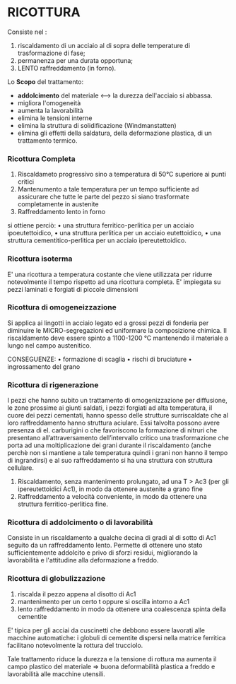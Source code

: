 # RICOTTURA

Consiste nel :
1. riscaldamento di un acciaio al di sopra delle temperature di trasformazione di fase;
2. permanenza per una durata opportuna;
3. LENTO raffreddamento (in forno).

Lo **Scopo** del trattamento: 
- **addolcimento** del materiale <--> la durezza dell'acciaio si abbassa.
- migliora l'omogeneità
- aumenta la lavorabilità
- elimina le tensioni interne
- elimina la struttura di solidificazione (Windmanstatten)
- elimina gli effetti della saldatura, della deformazione plastica, di un trattamento termico.

### Ricottura Completa 

1. Riscaldameto progressivo sino a temperatura di 50°C superiore ai punti critici
2. Mantenumento a tale temperatura per un tempo sufficiente ad assicurare che tutte le parte del pezzo si siano trasformate completamente in austenite
3. Raffreddamento lento in forno 

si ottiene perciò:
• una struttura ferritico-perlitica per un acciaio ipoeutettoidico,
• una struttura perlitica per un acciaio eutettoidico,
• una struttura cementitico-perlitica per un acciaio ipereutettoidico.

### Ricottura isoterma

E' una ricottura a temperatura costante che viene utilizzata per ridurre notevolmente il tempo rispetto ad una ricottura completa. 
E' impiegata su pezzi laminati e forgiati di piccole dimensioni 

### Ricottura di omogeneizzazione 	

Si applica ai lingotti in acciaio legato ed a grossi pezzi di fonderia per diminuire le MICRO-segregazioni ed uniformare la composizione chimica. Il riscaldamento deve essere spinto a 1100-1200 °C mantenendo il materiale a lungo nel campo austenitico.

CONSEGUENZE:
• formazione di scaglia
• rischi di bruciature
• ingrossamento del grano

### Ricottura di rigenerazione 

I pezzi che hanno subito un trattamento di omogenizzazione per diffusione, le zone prossime ai giunti saldati, i pezzi forgiati ad alta temperatura, il cuore dei pezzi cementati, hanno spesso delle strutture surriscaldate che al loro raffreddamento hanno struttura aciulare.
Essi talvolta possono avere presenza di el. carburigini o che favoriscono la formazione di nitruri che presentano all’attraversamento dell’intervallo critico una trasformazione che porta ad una moltiplicazione dei grani durante il riscaldamento (anche perchè non si mantiene a tale temperatura quindi i grani non hanno il tempo di ingrandirsi) e al suo raffreddamento si ha una struttura con struttura cellulare.

1. Riscaldamento, senza mantenimento prolungato, ad una T > Ac3 (per gli ipereutettoidici Ac1), in modo da ottenere austenite a grano fine
2. Raffreddamento a velocità conveniente, in modo da ottenere una struttura ferritico-perlitica fine.

### Ricottura di addolcimento o di lavorabilità

Consiste in un riscaldamento a qualche decina di gradi al di sotto di Ac1 seguito da un raffreddamento lento. Permette di ottenere uno stato sufficientemente addolcito e privo di sforzi residui, migliorando la lavorabilità e l'attitudine alla deformazione a freddo.

### Ricottura di globulizzazione

1. riscalda il pezzo appena al disotto di Ac1
2. mantenimento per un certo t oppure si oscilla intorno a Ac1
3. lento raffreddamento in modo da ottenere una coalescenza spinta della cementite

E' tipica per gli acciai da cuscinetti che debbono essere lavorati alle macchine automatiche: i globuli di cementite dispersi nella matrice ferritica facilitano notevolmente la rottura del trucciolo.

Tale trattamento riduce la durezza e la tensione di rottura ma aumenta il campo plastico del materiale => buona deformabilità plastica a freddo e lavorabilità alle macchine utensili.
